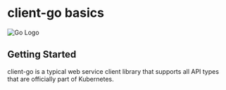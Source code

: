 # client-go basics

![Go Logo](https://upload.wikimedia.org/wikipedia/commons/thumb/0/05/Go_Logo_Blue.svg/320px-Go_Logo_Blue.svg.png)

## Getting Started

client-go is a typical web service client library that supports all API types that are officially part of Kubernetes. 